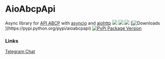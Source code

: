 
# AioAbcpApi
Async library for [API ABCP](https://www.abcp.ru/wiki/ABCP.API "API ABCP") with [asyncio](https://docs.python.org/3/library/asyncio.html "asyncio") and [aiohttp](https://github.com/aio-libs/aiohttp "aiohttp")
![](https://img.shields.io/github/stars/bl4ckm45k/aioabcpapi.svg) 
![](https://img.shields.io/github/forks/bl4ckm45k/aioabcpapi.svg)
![](https://img.shields.io/github/issues/bl4ckm45k/aioabcpapi.svg)
[![Downloads](https://img.shields.io/pypi/dm/aioabcpapi.svg?)](https://pypi.python.org/pypi/aioabcpapi)
[![PyPi Package Version](https://img.shields.io/pypi/v/aioabcpapi)](https://pypi.python.org/pypi/aioabcpapi)

### Links

[Telegram Chat](https://t.me/aioabcpapi "Telegram Chat")
